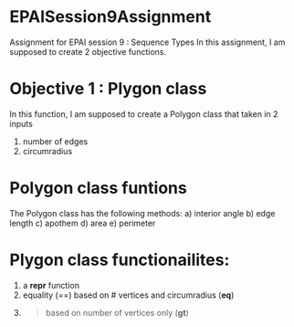 # EPAISession9Assignment
Assignment for EPAI session 9 : Sequence Types
In this assignment, I am supposed to create 2 objective functions.

# Objective 1 : Plygon class
In this function, I am supposed to create a Polygon class that taken in 2 inputs
1. number of edges
2. circumradius

# Polygon class funtions 
The Polygon class has the following methods:
a) interior angle
b) edge length
c) apothem
d) area
e) perimeter

# Plygon class  functionailites:
1. a __repr__ function
2. equality (==) based on # vertices and circumradius (__eq__)
3. > based on number of vertices only (__gt__)

